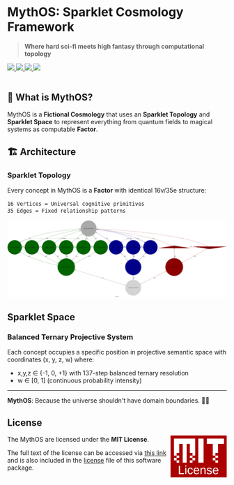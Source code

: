 # MythOS: Sparklet Cosmology Framework

> **Where hard sci-fi meets high fantasy through computational topology**

<a href="https://github.com/cilang/mythos/issues">
  <img src="https://img.shields.io/github/issues/cilang/mythos">
</a>
<a href="https://github.com/cilang/mythos/network">
  <img src="https://img.shields.io/github/forks/cilang/mythos">
</a>
<a href="https://github.com/cilang/mythos/stargazers">
  <img src="https://img.shields.io/github/stars/cilang/mythos">
</a>
<a href="https://github.com/cilang/mythos/blob/main/license">
  <img src="https://img.shields.io/github/license/cilang/mythos">
</a>
<br>
<br>

## 🎯 What is MythOS?

MythOS is a **Fictional Cosmology** that uses an **Sparklet Topology** and **Sparklet Space** to represent everything from quantum fields to magical systems as computable **Factor**.

## 🏗️ Architecture

### Sparklet Topology

Every concept in MythOS is a **Factor** with identical 16v/35e structure:

```
16 Vertices = Universal cognitive primitives
35 Edges = Fixed relationship patterns
```

![Image](src/specs/sparklet/sparklet.svg)

## Sparklet Space

### Balanced Ternary Projective System

Each concept occupies a specific position in projective semantic space with coordinates (x, y, z, w) where:

* x,y,z ∈ {-1, 0, +1} with 137-step balanced ternary resolution
* w ∈ [0, 1] (continuous probability intensity)

---

**MythOS**: Because the universe shouldn't have domain boundaries. 🚀✨

## License

<a href="https://opensource.org/licenses/MIT">
  <img align="right" height="96" alt="MIT License" src="meta/shared/mit-license.png" />
</a>

The MythOS are licensed under the **MIT License**.

The full text of the license can be accessed via [this link](https://opensource.org/licenses/MIT) and is also included in the [license](LICENCE) file of this software package.
